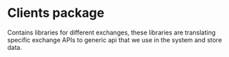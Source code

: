 # Clients package

Contains libraries for different exchanges, these libraries are translating specific exchange APIs to generic api that we use in the system and store data.
